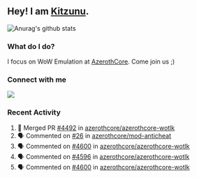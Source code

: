## Hey! I am [Kitzunu](https://Github.com/Kitzunu).

![Anurag's github stats](https://github-readme-stats.kitzunu.vercel.app/api?username=Kitzunu&show_icons=true)

### What do I do?

I focus on WoW Emulation at [AzerothCore](https://Github.com/AzerothCore). Come join us ;)

### Connect with me
[![](https://img.shields.io/badge/AzerothCore%20Discord-Connect%20with%20me!-green)](https://discord.com/invite/gkt4y2x)

### Recent Activity

<!--START_SECTION:activity-->
1. 🎉 Merged PR [#4492](https://github.com/azerothcore/azerothcore-wotlk/pull/4492) in [azerothcore/azerothcore-wotlk](https://github.com/azerothcore/azerothcore-wotlk)
2. 🗣 Commented on [#26](https://github.com/azerothcore/mod-anticheat/issues/26) in [azerothcore/mod-anticheat](https://github.com/azerothcore/mod-anticheat)
3. 🗣 Commented on [#4600](https://github.com/azerothcore/azerothcore-wotlk/issues/4600) in [azerothcore/azerothcore-wotlk](https://github.com/azerothcore/azerothcore-wotlk)
4. 🗣 Commented on [#4596](https://github.com/azerothcore/azerothcore-wotlk/issues/4596) in [azerothcore/azerothcore-wotlk](https://github.com/azerothcore/azerothcore-wotlk)
5. 🗣 Commented on [#4600](https://github.com/azerothcore/azerothcore-wotlk/issues/4600) in [azerothcore/azerothcore-wotlk](https://github.com/azerothcore/azerothcore-wotlk)
<!--END_SECTION:activity-->

